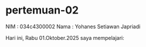 # pertemuan-02
NIM : 034c4300002
Nama : Yohanes Setiawan Japriadi

Hari ini, Rabu 01.Oktober.2025 saya mempelajari:

